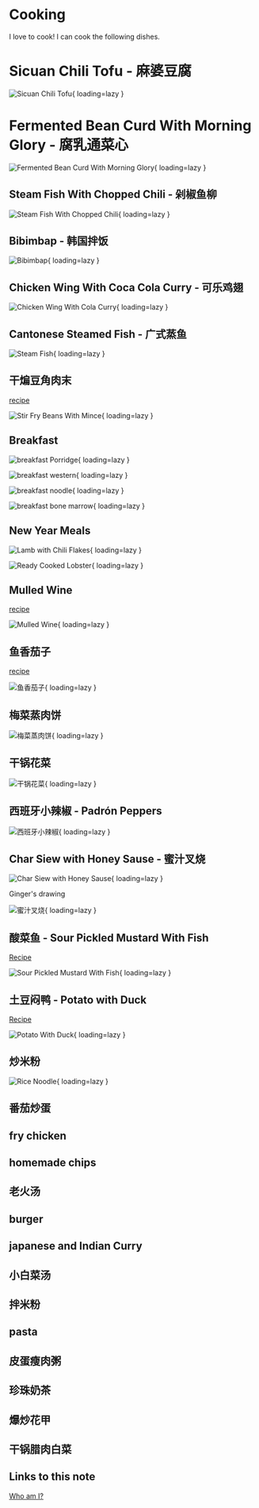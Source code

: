 # Cooking

I love to cook! I can cook the following dishes.

# Sicuan Chili Tofu - 麻婆豆腐

![Sicuan Chili Tofu](images/cooking/sicuan-chili-tofu.jpg){ loading=lazy }

# Fermented Bean Curd With Morning Glory - 腐乳通菜心

![Fermented Bean Curd With Morning Glory](images/cooking/fermented-bean-curd-with-morning-glory.jpg){ loading=lazy }

## Steam Fish With Chopped Chili - 剁椒鱼柳

![Steam Fish With Chopped Chili](images/cooking/steam-fish-with-chopped-chili.jpg){ loading=lazy }

## Bibimbap - 韩国拌饭

![Bibimbap](images/cooking/bibimbap.jpg){ loading=lazy }

## Chicken Wing With Coca Cola Curry - 可乐鸡翅

![Chicken Wing With Cola Curry](images/cooking/chicken-wing-with-cola-curry.jpg){ loading=lazy }

## Cantonese Steamed Fish - 广式蒸鱼

![Steam Fish](images/cooking/steam-fish.jpg){ loading=lazy }

## 干煸豆角肉末

[recipe](how-to-cook-stir-fry-beans-with-mince.md)

![Stir Fry Beans With Mince](images/cooking/stir-fry-beans-with-mince.jpg){ loading=lazy }

## Breakfast

![breakfast Porridge](images/cooking/oyster-porridge.jpg){ loading=lazy }

![breakfast western](images/cooking/breakfast-western.jpg){ loading=lazy }

![breakfast noodle](images/cooking/breakfast-noodle.jpg){ loading=lazy }

![breakfast bone marrow](images/cooking/breakfast-bone-marrow.jpg){ loading=lazy }

## New Year Meals

![Lamb with Chili Flakes](images/cooking/lamb-with-chili-flakes.jpg){ loading=lazy }

![Ready Cooked Lobster](images/cooking/ready-cooked-lobster.jpg){ loading=lazy }

## Mulled Wine

[recipe](how-to-make-mulled-wine.md)

![Mulled Wine](images/cooking/mulled_wine.jpg){ loading=lazy }

## 鱼香茄子

[recipe](https://www.xiachufang.com/recipe/104416071/)

![鱼香茄子](images/cooking/%E9%B1%BC%E9%A6%99%E8%8C%84%E5%AD%90.jpg){ loading=lazy }

## 梅菜蒸肉饼

![梅菜蒸肉饼](images/cooking/%E6%A2%85%E8%8F%9C%E8%92%B8%E8%82%89%E9%A5%BC.jpg){ loading=lazy }

## 干锅花菜

![干锅花菜](images/cooking/%E5%B9%B2%E9%94%85%E8%8A%B1%E8%8F%9C.jpg){ loading=lazy }

## 西班牙小辣椒 - Padrón Peppers

![西班牙小辣椒](images/cooking/%E8%A5%BF%E7%8F%AD%E7%89%99%E5%B0%8F%E8%BE%A3%E6%A4%92.jpg){ loading=lazy }

## Char Siew with Honey Sause - 蜜汁叉烧

![Char Siew with Honey Sause](images/cooking/char-siew-with-honey-sause.jpg){ loading=lazy }

Ginger's drawing

![蜜汁叉烧](images/cooking/%E8%9C%9C%E6%B1%81%E5%8F%89%E7%83%A7.jpg){ loading=lazy }

## 酸菜鱼 - Sour Pickled Mustard With Fish

[Recipe](how-to-make-sour-pickled-mustard-fish.md)

![Sour Pickled Mustard With Fish](images/cooking/sour-pickled-mustard-with-fish.jpg){ loading=lazy }

## 土豆闷鸭 - Potato with Duck

[Recipe](how-to-make-duck-and-potato-curry.md)

![Potato With Duck](images/cooking/potato-with-duck.jpg){ loading=lazy }

## 炒米粉

![Rice Noodle](images/cooking/rice-noodle.jpg){ loading=lazy }

## 番茄炒蛋

## fry chicken

## homemade chips

## 老火汤

## burger

## japanese and Indian Curry

## 小白菜汤

## 拌米粉

## pasta

## 皮蛋瘦肉粥

## 珍珠奶茶

## 爆炒花甲

## 干锅腊肉白菜

## Links to this note

[Who am I?](index.md)
